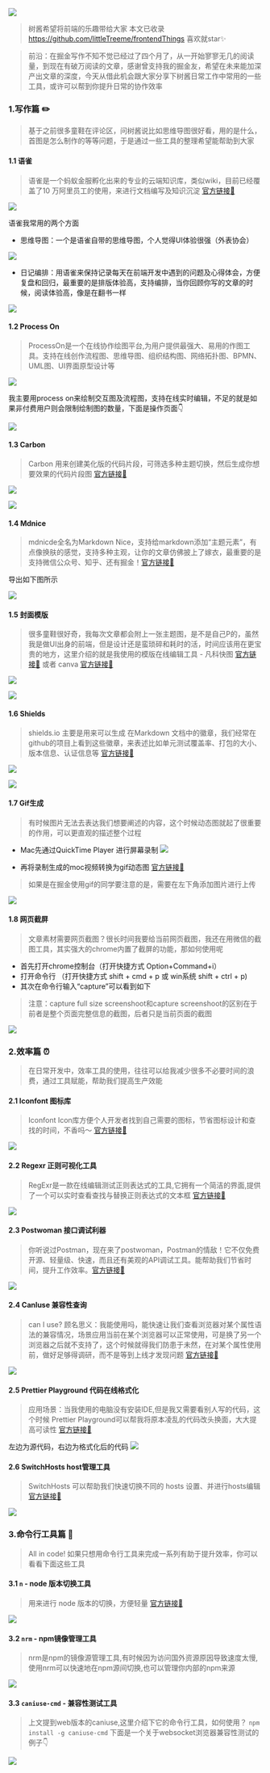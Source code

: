 ![](https://user-gold-cdn.xitu.io/2020/5/31/1726a576b1c115c2?w=900&h=383&f=png&s=23512)
> 树酱希望将前端的乐趣带给大家
> 本文已收录 <a href="https://github.com/littleTreeme/frontendThings " style="word-wrap: break-word; font-weight: bold; border-bottom: 1px solid #1e6bb8; border: none; text-decoration: none; color: #dda52d;">https://github.com/littleTreeme/frontendThings</a> 喜欢就star✨

> 前沿：在掘金写作不知不觉已经过了四个月了，从一开始寥寥无几的阅读量，到现在有破万阅读的文章，感谢曾支持我的掘金友，希望在未来能加深产出文章的深度，今天从借此机会跟大家分享下树酱日常工作中常用的一些工具，或许可以帮到你提升日常的协作效率

### 1.写作篇 ✏️

> 基于之前很多童鞋在评论区，问树酱说比如思维导图很好看，用的是什么，首图是怎么制作的等等问题，于是通过一些工具的整理希望能帮助到大家

#### 1.1 语雀
> 语雀是一个蚂蚁金服孵化出来的专业的云端知识库，类似wiki，目前已经覆盖了10 万阿里员工的使用，来进行文档编写及知识沉淀 [官方链接🔗](https://www.yuque.com/yuque)


![](https://user-gold-cdn.xitu.io/2020/5/31/1726a8397005d403?w=1506&h=662&f=png&s=59826)

语雀我常用的两个方面
- 思维导图：一个是语雀自带的思维导图，个人觉得UI体验很强（外表协会）

![](https://user-gold-cdn.xitu.io/2020/5/31/1726a794b2222067?w=3068&h=1708&f=png&s=358755)

- 日记编排：用语雀来保持记录每天在前端开发中遇到的问题及心得体会，方便复盘和回归，最重要的是排版体验高，支持编排，当你回顾你写的文章的时候，阅读体验高，像是在翻书一样


![](https://user-gold-cdn.xitu.io/2020/5/31/1726a7a7beae80f9?w=2072&h=1730&f=png&s=262112)

#### 1.2 Process On
> ProcessOn是一个在线协作绘图平台,为用户提供最强大、易用的作图工具。支持在线创作流程图、思维导图、组织结构图、网络拓扑图、BPMN、UML图、UI界面原型设计等

![](https://user-gold-cdn.xitu.io/2020/5/31/1726a846196415e8?w=3052&h=1570&f=png&s=359269)

我主要用process on来绘制交互图及流程图，支持在线实时编辑，不足的就是如果非付费用户则会限制绘制图的数量，下面是操作页面👇


![](https://user-gold-cdn.xitu.io/2020/5/31/1726a8792e61fc70?w=3054&h=1632&f=png&s=621938)

#### 1.3 Carbon
> Carbon 用来创建美化版的代码片段，可筛选多种主题切换，然后生成你想要效果的代码片段图 [官方链接🔗](https://carbon.now.sh/)

![](https://user-gold-cdn.xitu.io/2020/5/31/1726a8897da22cd2?w=2462&h=1578&f=png&s=321593)


![](https://user-gold-cdn.xitu.io/2020/6/1/1726d9a2e65f3940?w=1280&h=606&f=png&s=351758)

#### 1.4 Mdnice
> mdnicde全名为Markdown Nice，支持给markdown添加“主题元素”，有点像换肤的感觉，支持多种主观，让你的文章仿佛披上了嫁衣，最重要的是支持微信公众号、知乎、还有掘金！[官方链接🔗](https://mdnice.com/)

导出如下图所示

![](https://user-gold-cdn.xitu.io/2020/5/31/1726a8bc6b62ca84?w=3064&h=1730&f=png&s=861757)

#### 1.5 封面模版 
> 很多童鞋很好奇，我每次文章都会附上一张主题图，是不是自己P的，虽然我是做UI出身的前端，但是设计还是蛮琐碎和耗时的活，时间应该用在更宝贵的地方，这里介绍的就是我使用的模版在线编辑工具 - 凡科快图 [官方链接🔗](https://kt.fkw.com/) 或者 canva [官方链接🔗](https://www.canva.cn/) 

![](https://user-gold-cdn.xitu.io/2020/5/31/1726a9244624c026?w=3064&h=1720&f=png&s=993550)


![](https://user-gold-cdn.xitu.io/2020/5/31/1726ac0aae6d500d?w=3060&h=1410&f=png&s=1841710)

#### 1.6 Shields
> shields.io 主要是用来可以生成 在Markdown 文档中的徽章，我们经常在github的项目上看到这些徽章，来表述比如单元测试覆盖率、打包的大小、版本信息、认证信息等 [官方链接🔗](https://shields.io/category/license)


![](https://img.shields.io/azure-devops/coverage/swellaby/opensource/25)


![](https://user-gold-cdn.xitu.io/2020/5/31/1726aa4722e56b71?w=3062&h=1388&f=png&s=421280)

#### 1.7 Gif生成
> 有时候图片无法去表达我们想要阐述的内容，这个时候动态图就起了很重要的作用，可以更直观的描述整个过程

- Mac先通过QuickTime Player 进行屏幕录制
![](https://user-gold-cdn.xitu.io/2020/5/31/1726ac5fc102af95?w=3054&h=564&f=png&s=844554)

- 再将录制生成的moc视频转换为gif动态图
[官方链接🔗](https://image.online-convert.com/convert-to-gif)
> 如果是在掘金使用gif的同学要注意的是，需要在左下角添加图片进行上传

![](https://user-gold-cdn.xitu.io/2020/5/31/1726aca9272275e0?w=692&h=388&f=gif&s=452695)

#### 1.8 网页截屏
> 文章素材需要网页截图？很长时间我要给当前网页截图，我还在用微信的截图工具，其实强大的chrome内置了截屏的功能，那如何使用呢

- 首先打开chrome控制台（打开快捷方式 Option+Command+i）
- 打开命令行 （打开快捷方式 shift + cmd + p 或 win系统 shift + ctrl + p)
- 其次在命令行输入“capture”可以看到如下

> 注意：capture full size screenshoot和capture screenshoot的区别在于前者是整个页面完整信息的截图，后者只是当前页面的截图


![](https://user-gold-cdn.xitu.io/2020/5/31/1726b4045118c1cc?w=2886&h=1290&f=png&s=546905)




### 2.效率篇 ⏰

> 在日常开发中，效率工具的使用，往往可以给我减少很多不必要时间的浪费，通过工具赋能，帮助我们提高生产效能 

#### 2.1 Iconfont 图标库
> Iconfont Icon库方便个人开发者找到自己需要的图标，节省图标设计和查找的时间，不香吗～ [官方链接🔗](https://www.iconfont.cn/)

![](https://user-gold-cdn.xitu.io/2020/5/31/1726b332e28ca6e1?w=2670&h=1698&f=png&s=330751)

#### 2.2 Regexr 正则可视化工具
> RegExr是一款在线编辑测试正则表达式的工具,它拥有一个简洁的界面,提供了一个可以实时查看查找与替换正则表达式的文本框 [官方链接🔗](https://regexr.com/)

![](https://user-gold-cdn.xitu.io/2020/5/31/1726b3659bd36bf1?w=3042&h=1682&f=png&s=515941)

#### 2.3 Postwoman 接口调试利器
> 你听说过Postman，现在来了postwoman，Postman的情敌！它不仅免费开源、轻量级、快速，而且还有美观的API调试工具。能帮助我们节省时间，提升工作效率。[官方链接🔗](https://postwoman.io/)

![](https://user-gold-cdn.xitu.io/2020/5/31/1726b4a55b7c745d?w=3064&h=1732&f=png&s=348205)

#### 2.4 CanIuse 兼容性查询

> can I use? 顾名思义：我能使用吗，能快速让我们查看浏览器对某个属性语法的兼容情况，场景应用当前在某个浏览器可以正常使用，可是换了另一个浏览器之后就不支持了，这个时候就得我们防患于未然，在对某个属性使用前，做好足够得调研，而不是等到上线才发现问题
> [官方链接🔗](https://www.caniuse.com/)


![](https://user-gold-cdn.xitu.io/2020/5/31/1726b50667576a91?w=3064&h=1732&f=png&s=538658)


#### 2.5  Prettier Playground 代码在线格式化
> 应用场景：当我使用的电脑没有安装IDE,但是我又需要看别人写的代码，这个时候 Prettier Playground可以帮我将原本凌乱的代码改头换面，大大提高可读性 [官方链接🔗](https://prettier.io/playground/)

左边为源代码，右边为格式化后的代码 
![](https://user-gold-cdn.xitu.io/2020/5/31/1726b692726a8dd7?w=3064&h=1732&f=png&s=411310)

#### 2.6 SwitchHosts host管理工具
> SwitchHosts 可以帮助我们快速切换不同的 hosts 设置、并进行hosts编辑 [官方链接🔗](https://github.com/oldj/SwitchHosts)


![](https://user-gold-cdn.xitu.io/2020/6/1/1726d8d9c31d3302?w=1606&h=950&f=png&s=150009)

### 3.命令行工具篇 🔧
> All in code! 如果只想用命令行工具来完成一系列有助于提升效率，你可以看看下面这些工具

#### 3.1  `n` - node 版本切换工具
> 用来进行 node 版本的切换，方便轻量  [官方链接🔗](https://www.npmjs.com/package/n)

![](https://user-gold-cdn.xitu.io/2020/6/1/1726b81233abe70a?w=1668&h=230&f=png&s=35169)

#### 3.2 `nrm` - npm镜像管理工具
> nrm是npm的镜像源管理工具,有时候因为访问国外资源原因导致速度太慢,使用nrm可以快速地在npm源间切换,也可以管理你内部的npm来源


![](https://user-gold-cdn.xitu.io/2020/6/1/1726b82dedcb8c59?w=1398&h=540&f=png&s=78824)

#### 3.3 `caniuse-cmd` - 兼容性测试工具

> 上文提到web版本的caniuse,这里介绍下它的命令行工具，如何使用？ `npm install -g caniuse-cmd` 下面是一个关于websocket浏览器兼容性测试的例子👇

![](https://user-gold-cdn.xitu.io/2020/5/31/1726b659928c7d69?w=1844&h=568&f=png&s=104814)
